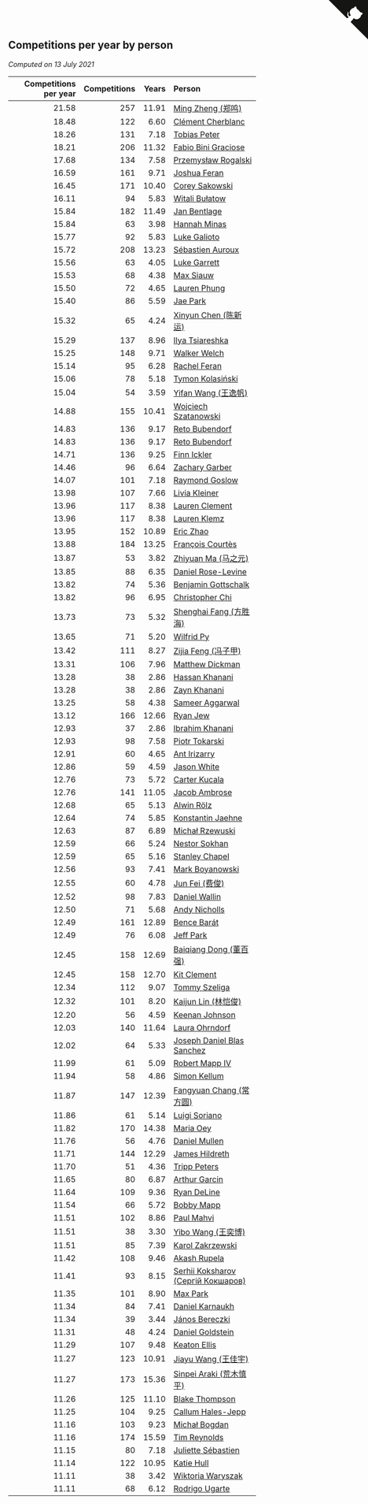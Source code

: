 ## Competitions per year by person

*Computed on 13 July 2021*

| Competitions per year | Competitions | Years | Person |
| ---: | ---: | ---: | :--- |
| 21.58 | 257 | 11.91 | [Ming Zheng (郑鸣)](https://www.worldcubeassociation.org/persons/2009ZHEN11) |
| 18.48 | 122 | 6.60 | [Clément Cherblanc](https://www.worldcubeassociation.org/persons/2014CHER05) |
| 18.26 | 131 | 7.18 | [Tobias Peter](https://www.worldcubeassociation.org/persons/2014PETE03) |
| 18.21 | 206 | 11.32 | [Fabio Bini Graciose](https://www.worldcubeassociation.org/persons/2010GRAC02) |
| 17.68 | 134 | 7.58 | [Przemysław Rogalski](https://www.worldcubeassociation.org/persons/2013ROGA02) |
| 16.59 | 161 | 9.71 | [Joshua Feran](https://www.worldcubeassociation.org/persons/2011FERA01) |
| 16.45 | 171 | 10.40 | [Corey Sakowski](https://www.worldcubeassociation.org/persons/2011SAKO01) |
| 16.11 | 94 | 5.83 | [Witali Bułatow](https://www.worldcubeassociation.org/persons/2015BUAT01) |
| 15.84 | 182 | 11.49 | [Jan Bentlage](https://www.worldcubeassociation.org/persons/2010BENT01) |
| 15.84 | 63 | 3.98 | [Hannah Minas](https://www.worldcubeassociation.org/persons/2017MINA04) |
| 15.77 | 92 | 5.83 | [Luke Galioto](https://www.worldcubeassociation.org/persons/2015GALI02) |
| 15.72 | 208 | 13.23 | [Sébastien Auroux](https://www.worldcubeassociation.org/persons/2008AURO01) |
| 15.56 | 63 | 4.05 | [Luke Garrett](https://www.worldcubeassociation.org/persons/2017GARR05) |
| 15.53 | 68 | 4.38 | [Max Siauw](https://www.worldcubeassociation.org/persons/2017SIAU02) |
| 15.50 | 72 | 4.65 | [Lauren Phung](https://www.worldcubeassociation.org/persons/2016PHUN02) |
| 15.40 | 86 | 5.59 | [Jae Park](https://www.worldcubeassociation.org/persons/2015PARK24) |
| 15.32 | 65 | 4.24 | [Xinyun Chen (陈新运)](https://www.worldcubeassociation.org/persons/2017CHEN36) |
| 15.29 | 137 | 8.96 | [Ilya Tsiareshka](https://www.worldcubeassociation.org/persons/2012TERE01) |
| 15.25 | 148 | 9.71 | [Walker Welch](https://www.worldcubeassociation.org/persons/2011WELC01) |
| 15.14 | 95 | 6.28 | [Rachel Feran](https://www.worldcubeassociation.org/persons/2015FERA01) |
| 15.06 | 78 | 5.18 | [Tymon Kolasiński](https://www.worldcubeassociation.org/persons/2016KOLA02) |
| 15.04 | 54 | 3.59 | [Yifan Wang (王逸帆)](https://www.worldcubeassociation.org/persons/2017WANY29) |
| 14.88 | 155 | 10.41 | [Wojciech Szatanowski](https://www.worldcubeassociation.org/persons/2011SZAT01) |
| 14.83 | 136 | 9.17 | [Reto Bubendorf](https://www.worldcubeassociation.org/persons/2012BUBE01) |
| 14.83 | 136 | 9.17 | [Reto Bubendorf](https://www.worldcubeassociation.org/persons/2012BUBE01) |
| 14.71 | 136 | 9.25 | [Finn Ickler](https://www.worldcubeassociation.org/persons/2012ICKL01) |
| 14.46 | 96 | 6.64 | [Zachary Garber](https://www.worldcubeassociation.org/persons/2014GARB01) |
| 14.07 | 101 | 7.18 | [Raymond Goslow](https://www.worldcubeassociation.org/persons/2014GOSL01) |
| 13.98 | 107 | 7.66 | [Livia Kleiner](https://www.worldcubeassociation.org/persons/2013KLEI03) |
| 13.96 | 117 | 8.38 | [Lauren Clement](https://www.worldcubeassociation.org/persons/2013KLEM01) |
| 13.96 | 117 | 8.38 | [Lauren Klemz](https://www.worldcubeassociation.org/persons/2013KLEM01) |
| 13.95 | 152 | 10.89 | [Eric Zhao](https://www.worldcubeassociation.org/persons/2010ZHAO19) |
| 13.88 | 184 | 13.25 | [François Courtès](https://www.worldcubeassociation.org/persons/2008COUR01) |
| 13.87 | 53 | 3.82 | [Zhiyuan Ma (马之元)](https://www.worldcubeassociation.org/persons/2017MAZH04) |
| 13.85 | 88 | 6.35 | [Daniel Rose-Levine](https://www.worldcubeassociation.org/persons/2015ROSE01) |
| 13.82 | 74 | 5.36 | [Benjamin Gottschalk](https://www.worldcubeassociation.org/persons/2016GOTT01) |
| 13.82 | 96 | 6.95 | [Christopher Chi](https://www.worldcubeassociation.org/persons/2014CHIC01) |
| 13.73 | 73 | 5.32 | [Shenghai Fang (方胜海)](https://www.worldcubeassociation.org/persons/2016FANG01) |
| 13.65 | 71 | 5.20 | [Wilfrid Py](https://www.worldcubeassociation.org/persons/2016PYWI01) |
| 13.42 | 111 | 8.27 | [Zijia Feng (冯子甲)](https://www.worldcubeassociation.org/persons/2013FENG02) |
| 13.31 | 106 | 7.96 | [Matthew Dickman](https://www.worldcubeassociation.org/persons/2013DICK01) |
| 13.28 | 38 | 2.86 | [Hassan Khanani](https://www.worldcubeassociation.org/persons/2018KHAN26) |
| 13.28 | 38 | 2.86 | [Zayn Khanani](https://www.worldcubeassociation.org/persons/2018KHAN28) |
| 13.25 | 58 | 4.38 | [Sameer Aggarwal](https://www.worldcubeassociation.org/persons/2017AGGA01) |
| 13.12 | 166 | 12.66 | [Ryan Jew](https://www.worldcubeassociation.org/persons/2008JEWR01) |
| 12.93 | 37 | 2.86 | [Ibrahim Khanani](https://www.worldcubeassociation.org/persons/2018KHAN27) |
| 12.93 | 98 | 7.58 | [Piotr Tokarski](https://www.worldcubeassociation.org/persons/2013TOKA01) |
| 12.91 | 60 | 4.65 | [Ant Irizarry](https://www.worldcubeassociation.org/persons/2016IRIZ02) |
| 12.86 | 59 | 4.59 | [Jason White](https://www.worldcubeassociation.org/persons/2016WHIT16) |
| 12.76 | 73 | 5.72 | [Carter Kucala](https://www.worldcubeassociation.org/persons/2015KUCA01) |
| 12.76 | 141 | 11.05 | [Jacob Ambrose](https://www.worldcubeassociation.org/persons/2010AMBR01) |
| 12.68 | 65 | 5.13 | [Alwin Rölz](https://www.worldcubeassociation.org/persons/2016ROLZ01) |
| 12.64 | 74 | 5.85 | [Konstantin Jaehne](https://www.worldcubeassociation.org/persons/2015JAEH01) |
| 12.63 | 87 | 6.89 | [Michał Rzewuski](https://www.worldcubeassociation.org/persons/2014RZEW01) |
| 12.59 | 66 | 5.24 | [Nestor Sokhan](https://www.worldcubeassociation.org/persons/2016SOKH01) |
| 12.59 | 65 | 5.16 | [Stanley Chapel](https://www.worldcubeassociation.org/persons/2016CHAP04) |
| 12.56 | 93 | 7.41 | [Mark Boyanowski](https://www.worldcubeassociation.org/persons/2014BOYA01) |
| 12.55 | 60 | 4.78 | [Jun Fei (费俊)](https://www.worldcubeassociation.org/persons/2016FEIJ02) |
| 12.52 | 98 | 7.83 | [Daniel Wallin](https://www.worldcubeassociation.org/persons/2013WALL03) |
| 12.50 | 71 | 5.68 | [Andy Nicholls](https://www.worldcubeassociation.org/persons/2015NICH04) |
| 12.49 | 161 | 12.89 | [Bence Barát](https://www.worldcubeassociation.org/persons/2008BARA01) |
| 12.49 | 76 | 6.08 | [Jeff Park](https://www.worldcubeassociation.org/persons/2015PARK08) |
| 12.45 | 158 | 12.69 | [Baiqiang Dong (董百强)](https://www.worldcubeassociation.org/persons/2008DONG06) |
| 12.45 | 158 | 12.70 | [Kit Clement](https://www.worldcubeassociation.org/persons/2008CLEM01) |
| 12.34 | 112 | 9.07 | [Tommy Szeliga](https://www.worldcubeassociation.org/persons/2012SZEL01) |
| 12.32 | 101 | 8.20 | [Kaijun Lin (林恺俊)](https://www.worldcubeassociation.org/persons/2013LINK01) |
| 12.20 | 56 | 4.59 | [Keenan Johnson](https://www.worldcubeassociation.org/persons/2016JOHN30) |
| 12.03 | 140 | 11.64 | [Laura Ohrndorf](https://www.worldcubeassociation.org/persons/2009OHRN01) |
| 12.02 | 64 | 5.33 | [Joseph Daniel Blas Sanchez](https://www.worldcubeassociation.org/persons/2016SANC08) |
| 11.99 | 61 | 5.09 | [Robert Mapp IV](https://www.worldcubeassociation.org/persons/2016IVRO01) |
| 11.94 | 58 | 4.86 | [Simon Kellum](https://www.worldcubeassociation.org/persons/2016KELL12) |
| 11.87 | 147 | 12.39 | [Fangyuan Chang (常方圆)](https://www.worldcubeassociation.org/persons/2009CHAN04) |
| 11.86 | 61 | 5.14 | [Luigi Soriano](https://www.worldcubeassociation.org/persons/2016SORI04) |
| 11.82 | 170 | 14.38 | [Maria Oey](https://www.worldcubeassociation.org/persons/2007OEYM01) |
| 11.76 | 56 | 4.76 | [Daniel Mullen](https://www.worldcubeassociation.org/persons/2016MULL04) |
| 11.71 | 144 | 12.29 | [James Hildreth](https://www.worldcubeassociation.org/persons/2009HILD01) |
| 11.70 | 51 | 4.36 | [Tripp Peters](https://www.worldcubeassociation.org/persons/2017PETE04) |
| 11.65 | 80 | 6.87 | [Arthur Garcin](https://www.worldcubeassociation.org/persons/2014GARC27) |
| 11.64 | 109 | 9.36 | [Ryan DeLine](https://www.worldcubeassociation.org/persons/2012DELI01) |
| 11.54 | 66 | 5.72 | [Bobby Mapp](https://www.worldcubeassociation.org/persons/2015MAPP01) |
| 11.51 | 102 | 8.86 | [Paul Mahvi](https://www.worldcubeassociation.org/persons/2012MAHV01) |
| 11.51 | 38 | 3.30 | [Yibo Wang (王奕博)](https://www.worldcubeassociation.org/persons/2018WANG39) |
| 11.51 | 85 | 7.39 | [Karol Zakrzewski](https://www.worldcubeassociation.org/persons/2014ZAKR01) |
| 11.42 | 108 | 9.46 | [Akash Rupela](https://www.worldcubeassociation.org/persons/2012RUPE01) |
| 11.41 | 93 | 8.15 | [Serhii Koksharov (Сергій Кокшаров)](https://www.worldcubeassociation.org/persons/2013KOKS01) |
| 11.35 | 101 | 8.90 | [Max Park](https://www.worldcubeassociation.org/persons/2012PARK03) |
| 11.34 | 84 | 7.41 | [Daniel Karnaukh](https://www.worldcubeassociation.org/persons/2014KARN02) |
| 11.34 | 39 | 3.44 | [János Bereczki](https://www.worldcubeassociation.org/persons/2018BERE01) |
| 11.31 | 48 | 4.24 | [Daniel Goldstein](https://www.worldcubeassociation.org/persons/2017GOLD01) |
| 11.29 | 107 | 9.48 | [Keaton Ellis](https://www.worldcubeassociation.org/persons/2012ELLI01) |
| 11.27 | 123 | 10.91 | [Jiayu Wang (王佳宇)](https://www.worldcubeassociation.org/persons/2010WANG53) |
| 11.27 | 173 | 15.36 | [Sinpei Araki (荒木慎平)](https://www.worldcubeassociation.org/persons/2006ARAK01) |
| 11.26 | 125 | 11.10 | [Blake Thompson](https://www.worldcubeassociation.org/persons/2010THOM03) |
| 11.25 | 104 | 9.25 | [Callum Hales-Jepp](https://www.worldcubeassociation.org/persons/2012HALE01) |
| 11.16 | 103 | 9.23 | [Michał Bogdan](https://www.worldcubeassociation.org/persons/2012BOGD01) |
| 11.16 | 174 | 15.59 | [Tim Reynolds](https://www.worldcubeassociation.org/persons/2005REYN01) |
| 11.15 | 80 | 7.18 | [Juliette Sébastien](https://www.worldcubeassociation.org/persons/2014SEBA01) |
| 11.14 | 122 | 10.95 | [Katie Hull](https://www.worldcubeassociation.org/persons/2010HULL01) |
| 11.11 | 38 | 3.42 | [Wiktoria Waryszak](https://www.worldcubeassociation.org/persons/2018WARY01) |
| 11.11 | 68 | 6.12 | [Rodrigo Ugarte](https://www.worldcubeassociation.org/persons/2015UGAR01) |


<a href="https://github.com/jonatanklosko/wca_statistics" class="github-corner" aria-label="View source on Github"><svg width="80" height="80" viewBox="0 0 250 250" style="fill:#151513; color:#fff; position: absolute; top: 0; border: 0; right: 0;" aria-hidden="true"><path d="M0,0 L115,115 L130,115 L142,142 L250,250 L250,0 Z"></path><path d="M128.3,109.0 C113.8,99.7 119.0,89.6 119.0,89.6 C122.0,82.7 120.5,78.6 120.5,78.6 C119.2,72.0 123.4,76.3 123.4,76.3 C127.3,80.9 125.5,87.3 125.5,87.3 C122.9,97.6 130.6,101.9 134.4,103.2" fill="currentColor" style="transform-origin: 130px 106px;" class="octo-arm"></path><path d="M115.0,115.0 C114.9,115.1 118.7,116.5 119.8,115.4 L133.7,101.6 C136.9,99.2 139.9,98.4 142.2,98.6 C133.8,88.0 127.5,74.4 143.8,58.0 C148.5,53.4 154.0,51.2 159.7,51.0 C160.3,49.4 163.2,43.6 171.4,40.1 C171.4,40.1 176.1,42.5 178.8,56.2 C183.1,58.6 187.2,61.8 190.9,65.4 C194.5,69.0 197.7,73.2 200.1,77.6 C213.8,80.2 216.3,84.9 216.3,84.9 C212.7,93.1 206.9,96.0 205.4,96.6 C205.1,102.4 203.0,107.8 198.3,112.5 C181.9,128.9 168.3,122.5 157.7,114.1 C157.9,116.9 156.7,120.9 152.7,124.9 L141.0,136.5 C139.8,137.7 141.6,141.9 141.8,141.8 Z" fill="currentColor" class="octo-body"></path></svg></a><style>.github-corner:hover .octo-arm{animation:octocat-wave 560ms ease-in-out}@keyframes octocat-wave{0%,100%{transform:rotate(0)}20%,60%{transform:rotate(-25deg)}40%,80%{transform:rotate(10deg)}}@media (max-width:500px){.github-corner:hover .octo-arm{animation:none}.github-corner .octo-arm{animation:octocat-wave 560ms ease-in-out}}</style>
